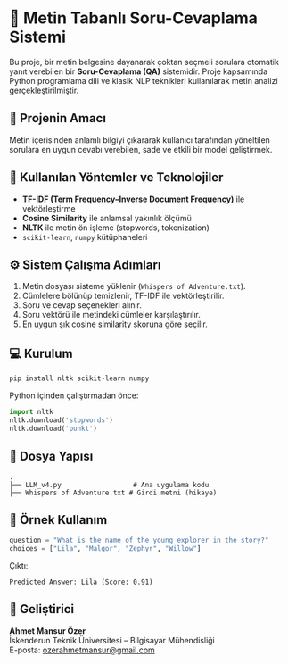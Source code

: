 
# 📘 Metin Tabanlı Soru-Cevaplama Sistemi

Bu proje, bir metin belgesine dayanarak çoktan seçmeli sorulara otomatik yanıt verebilen bir **Soru-Cevaplama (QA)** sistemidir. Proje kapsamında Python programlama dili ve klasik NLP teknikleri kullanılarak metin analizi gerçekleştirilmiştir.

## 🚀 Projenin Amacı

Metin içerisinden anlamlı bilgiyi çıkararak kullanıcı tarafından yöneltilen sorulara en uygun cevabı verebilen, sade ve etkili bir model geliştirmek.

## 🧠 Kullanılan Yöntemler ve Teknolojiler

- **TF-IDF (Term Frequency–Inverse Document Frequency)** ile vektörleştirme
- **Cosine Similarity** ile anlamsal yakınlık ölçümü
- **NLTK** ile metin ön işleme (stopwords, tokenization)
- `scikit-learn`, `numpy` kütüphaneleri

## ⚙️ Sistem Çalışma Adımları

1. Metin dosyası sisteme yüklenir (`Whispers of Adventure.txt`).
2. Cümlelere bölünüp temizlenir, TF-IDF ile vektörleştirilir.
3. Soru ve cevap seçenekleri alınır.
4. Soru vektörü ile metindeki cümleler karşılaştırılır.
5. En uygun şık cosine similarity skoruna göre seçilir.

## 💻 Kurulum

```bash
pip install nltk scikit-learn numpy
```

Python içinden çalıştırmadan önce:

```python
import nltk
nltk.download('stopwords')
nltk.download('punkt')
```

## 📂 Dosya Yapısı

```
.
├── LLM_v4.py                  # Ana uygulama kodu
├── Whispers of Adventure.txt # Girdi metni (hikaye)
```

## 📝 Örnek Kullanım

```python
question = "What is the name of the young explorer in the story?"
choices = ["Lila", "Malgor", "Zephyr", "Willow"]
```

Çıktı:
```
Predicted Answer: Lila (Score: 0.91)
```

## 👤 Geliştirici

**Ahmet Mansur Özer**  
İskenderun Teknik Üniversitesi – Bilgisayar Mühendisliği  
E-posta: ozerahmetmansur@gmail.com



